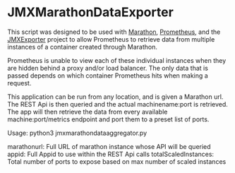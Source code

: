 # JMXMarathonDataExporter

This script was designed to be used with [Marathon](https://mesosphere.github.io/marathon/),
[Prometheus](https://prometheus.io/),
and the [JMXExporter](https://github.com/prometheus/jmx_exporter) project to 
allow Prometheus to retrieve data from multiple instances of a container 
created through Marathon.

Prometheus is unable to view each of these individual instances when
they are hidden behind a proxy and/or load balancer. The only data that
is passed depends on which container Prometheus hits when making a request.

This application can be run from any location, and is given a Marathon url.
The REST Api is then queried and the actual machinename:port is retrieved.
The app will then retrieve the data from every available machine:port/metrics
endpoint and port them to a preset list of ports.

Usage: python3 jmxmarathondataaggregator.py <marathonurl> <appid> <totalScaledInstances>

marathonurl:             Full URL of marathon instance whose API will be queried
appid:                   Full Appid to use within the REST Api calls
totalScaledInstances:    Total number of ports to expose based on max number of scaled instances
